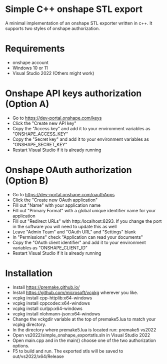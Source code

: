 
# Simple C++ onshape STL export

A minimal implementation of an onshape STL exporter written in c++. It supports two styles of onshape authorization.

# Requirements
* onshape account
* Windows 10 or 11
* Visual Studio 2022 (Others might work)

# Onshape API keys authorization (Option A)
* Go to https://dev-portal.onshape.com/keys
* Click the "Create new API key"
* Copy the "Access key" and add it to your environment variables as "ONSHAPE_ACCESS_KEY"
* Copy the "Secret key" and add it to your environment variables as "ONSHAPE_SECRET_KEY"
* Restart Visual Studio if it is already running

# Onshape OAuth authorization (Option B)
* Go to https://dev-portal.onshape.com/oauthApps
* Click the "Create new OAuth application"
* Fill out "Name" with your application name
* Fill out "Primary Format" with a global unique identifier name for your application
* Fill out "Redirect URLs" with http:/localhost:8293. If you change the port in the software you will need to update this as well
* Leave "Admin Team" and "OAuth URL" and "Settings" blank
* In "Permissions" check "Application can read your documents"
* Copy the "OAuth client identifier" and add it to your environment variables as "ONSHAPE_CLIENT_ID"
* Restart Visual Studio if it is already running

# Installation
* Install https://premake.github.io/
* Install https://github.com/microsoft/vcpkg wherever you like.
* vcpkg install cpp-httplib:x64-windows
* vcpkg install cppcodec:x64-windows
* vcpkg install curlpp:x64-windows
* vcpkg install nlohmann-json:x64-windows
* Change the vckgdir variable at the top of premake5.lua to match your vcpkg directory.
* In the directory where premake5.lua is located run: premake5 vs2022
* Open vs2022/simple_onshape_exportstls.sln in Visual Studio 2022
* Open main.cpp and in the main() choose one of the two authorization options.
* F5 to build and run. The exported stls will be saved to out/vs2022/x64/Release

